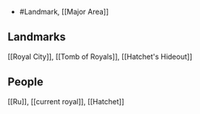 - #Landmark, [[Major Area]]
## Landmarks
[[Royal City]], [[Tomb of Royals]], [[Hatchet's Hideout]]
## People
[[Ru]], [[current royal]], [[Hatchet]]
